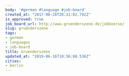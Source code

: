 ```yaml
---
body: '#german #language #job-board'
created_at: "2017-06-28T20:31:02.792Z"
is_approved: true
job_board_url: http://www.gruenderszene.de/jobboerse/
slug: gruenderszene
tags:
- german
- languages
- job-board
title: Gruenderszene
updated_at: "2019-06-16T10:36:08.536Z"
cities:
- berlin
---
```

